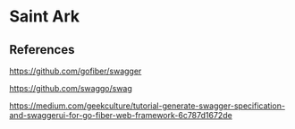 # Saint Ark

## References

<https://github.com/gofiber/swagger>

<https://github.com/swaggo/swag>

<https://medium.com/geekculture/tutorial-generate-swagger-specification-and-swaggerui-for-go-fiber-web-framework-6c787d1672de>
